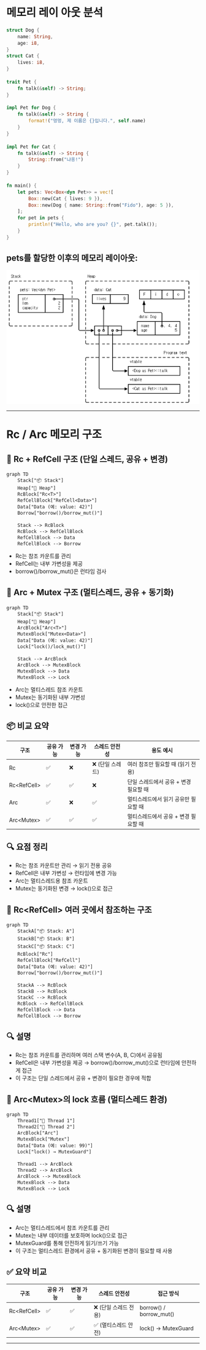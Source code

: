 # 메모리 레이 아웃 분석
```rust
struct Dog {
    name: String,
    age: i8,
}
struct Cat {
    lives: i8,
}

trait Pet {
    fn talk(&self) -> String;
}

impl Pet for Dog {
    fn talk(&self) -> String {
        format!("멍멍, 제 이름은 {}입니다.", self.name)
    }
}

impl Pet for Cat {
    fn talk(&self) -> String {
        String::from("냐옹!")
    }
}

fn main() {
    let pets: Vec<Box<dyn Pet>> = vec![
        Box::new(Cat { lives: 9 }),
        Box::new(Dog { name: String::from("Fido"), age: 5 }),
    ];
    for pet in pets {
        println!("Hello, who are you? {}", pet.talk());
    }
}
```

## pets를 할당한 이후의 메모리 레이아웃:

![메모리 레이아웃](/image/메모리_layout.png)


---

# Rc / Arc 메모리 구조

## 🧠 Rc + RefCell 구조 (단일 스레드, 공유 + 변경)
```mermaid
graph TD
    Stack["📦 Stack"]
    Heap["🧠 Heap"]
    RcBlock["Rc<T>"]
    RefCellBlock["RefCell<Data>"]
    Data["Data (예: value: 42)"]
    Borrow["borrow()/borrow_mut()"]

    Stack --> RcBlock
    RcBlock --> RefCellBlock
    RefCellBlock --> Data
    RefCellBlock --> Borrow
```

- Rc<T>는 참조 카운트를 관리
- RefCell<T>는 내부 가변성을 제공
- borrow()/borrow_mut()은 런타임 검사

## 🧠 Arc + Mutex 구조 (멀티스레드, 공유 + 동기화)
```mermaid
graph TD
    Stack["📦 Stack"]
    Heap["🧠 Heap"]
    ArcBlock["Arc<T>"]
    MutexBlock["Mutex<Data>"]
    Data["Data (예: value: 42)"]
    Lock["lock()/lock_mut()"]

    Stack --> ArcBlock
    ArcBlock --> MutexBlock
    MutexBlock --> Data
    MutexBlock --> Lock
```

- Arc<T>는 멀티스레드 참조 카운트
- Mutex<T>는 동기화된 내부 가변성
- lock()으로 안전한 접근

## 📦 비교 요약
| 구조               | 공유 가능 | 변경 가능 | 스레드 안전성 | 용도 예시                          |
|--------------------|-----------|-----------|----------------|-------------------------------------|
| Rc<T>              | ✅        | ❌        | ❌ (단일 스레드) | 여러 참조만 필요할 때 (읽기 전용)     |
| Rc<RefCell<T>>     | ✅        | ✅        | ❌              | 단일 스레드에서 공유 + 변경 필요할 때 |
| Arc<T>             | ✅        | ❌        | ✅              | 멀티스레드에서 읽기 공유만 필요할 때  |
| Arc<Mutex<T>>      | ✅        | ✅        | ✅              | 멀티스레드에서 공유 + 변경 필요할 때  |

## 🔍 요점 정리
- Rc는 참조 카운트만 관리 → 읽기 전용 공유
- RefCell은 내부 가변성 → 런타임에 변경 가능
- Arc는 멀티스레드용 참조 카운트
- Mutex는 동기화된 변경 → lock()으로 접근


## 🧠 Rc<RefCell<T>> 여러 곳에서 참조하는 구조
```mermaid
graph TD
    StackA["📦 Stack: A"]
    StackB["📦 Stack: B"]
    StackC["📦 Stack: C"]
    RcBlock["Rc"]
    RefCellBlock["RefCell"]
    Data["Data (예: value: 42)"]
    Borrow["borrow()/borrow_mut()"]

    StackA --> RcBlock
    StackB --> RcBlock
    StackC --> RcBlock
    RcBlock --> RefCellBlock
    RefCellBlock --> Data
    RefCellBlock --> Borrow
```

## 🔍 설명
- Rc는 참조 카운트를 관리하며 여러 스택 변수(A, B, C)에서 공유됨
- RefCell은 내부 가변성을 제공 → borrow()/borrow_mut()으로 런타임에 안전하게 접근
- 이 구조는 단일 스레드에서 공유 + 변경이 필요한 경우에 적합

## 🧠 Arc<Mutex<T>>의 lock 흐름 (멀티스레드 환경)
```mermaid
graph TD
    Thread1["🧵 Thread 1"]
    Thread2["🧵 Thread 2"]
    ArcBlock["Arc"]
    MutexBlock["Mutex"]
    Data["Data (예: value: 99)"]
    Lock["lock() → MutexGuard"]

    Thread1 --> ArcBlock
    Thread2 --> ArcBlock
    ArcBlock --> MutexBlock
    MutexBlock --> Data
    MutexBlock --> Lock
```

## 🔍 설명
- Arc는 멀티스레드에서 참조 카운트를 관리
- Mutex는 내부 데이터를 보호하며 lock()으로 접근
- MutexGuard를 통해 안전하게 읽기/쓰기 가능
- 이 구조는 멀티스레드 환경에서 공유 + 동기화된 변경이 필요할 때 사용

## ✅ 요약 비교
| 구조               | 공유 가능 | 변경 가능 | 스레드 안전성       | 접근 방식                  |
|--------------------|-----------|-----------|----------------------|----------------------------|
| Rc<RefCell<T>>     | ✅        | ✅        | ❌ (단일 스레드 전용) | borrow() / borrow_mut()   |
| Arc<Mutex<T>>      | ✅        | ✅        | ✅ (멀티스레드 안전)  | lock() → MutexGuard        |

---

